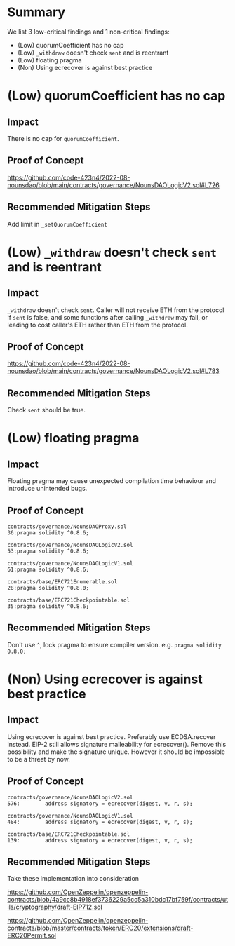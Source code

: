 # Summary

We list 3 low-critical findings and 1 non-critical findings:
* (Low) quorumCoefficient has no cap
* (Low) `_withdraw` doesn't check `sent` and is reentrant
* (Low) floating pragma
* (Non) Using ecrecover is against best practice

# (Low) quorumCoefficient has no cap

## Impact

There is no cap for `quorumCoefficient`.

## Proof of Concept

https://github.com/code-423n4/2022-08-nounsdao/blob/main/contracts/governance/NounsDAOLogicV2.sol#L726

## Recommended Mitigation Steps

Add limit in `_setQuorumCoefficient`

# (Low) `_withdraw` doesn't check `sent` and is reentrant

## Impact

`_withdraw` doesn't check `sent`. Caller will not receive ETH from the protocol if `sent` is false, and some functions after calling `_withdraw` may fail, or leading to cost caller's ETH rather than ETH from the protocol.

## Proof of Concept

https://github.com/code-423n4/2022-08-nounsdao/blob/main/contracts/governance/NounsDAOLogicV2.sol#L783

## Recommended Mitigation Steps

Check `sent` should be true.

# (Low) floating pragma

## Impact

Floating pragma may cause unexpected compilation time behaviour and introduce unintended bugs.

## Proof of Concept

```
contracts/governance/NounsDAOProxy.sol
36:pragma solidity ^0.8.6;

contracts/governance/NounsDAOLogicV2.sol
53:pragma solidity ^0.8.6;

contracts/governance/NounsDAOLogicV1.sol
61:pragma solidity ^0.8.6;

contracts/base/ERC721Enumerable.sol
28:pragma solidity ^0.8.0;

contracts/base/ERC721Checkpointable.sol
35:pragma solidity ^0.8.6;
```

## Recommended Mitigation Steps

Don't use `^`, lock pragma to ensure compiler version. e.g. `pragma solidity 0.8.0;`

# (Non) Using ecrecover is against best practice

## Impact

Using ecrecover is against best practice. Preferably use ECDSA.recover instead. EIP-2 still allows signature malleability for ecrecover(). Remove this possibility and make the signature unique. However it should be impossible to be a threat by now.

## Proof of Concept

```
contracts/governance/NounsDAOLogicV2.sol
576:        address signatory = ecrecover(digest, v, r, s);

contracts/governance/NounsDAOLogicV1.sol
484:        address signatory = ecrecover(digest, v, r, s);

contracts/base/ERC721Checkpointable.sol
139:        address signatory = ecrecover(digest, v, r, s);
```

## Recommended Mitigation Steps

Take these implementation into consideration

https://github.com/OpenZeppelin/openzeppelin-contracts/blob/4a9cc8b4918ef3736229a5cc5a310bdc17bf759f/contracts/utils/cryptography/draft-EIP712.sol

https://github.com/OpenZeppelin/openzeppelin-contracts/blob/master/contracts/token/ERC20/extensions/draft-ERC20Permit.sol
